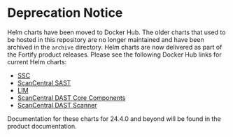 # Deprecation Notice

Helm charts have been moved to Docker Hub. The older charts that used to be hosted in this repository are no longer maintained and have been archived in the `archive` directory. Helm charts are now delivered as part of the Fortify product releases. Please see the following Docker Hub links for current Helm charts:

- [SSC](https://hub.docker.com/repository/docker/fortifydocker/helm-ssc)
- [ScanCentral SAST](https://hub.docker.com/repository/docker/fortifydocker/helm-scancentral-sast)
- [LIM](https://hub.docker.com/repository/docker/fortifydocker/helm-lim)
- [ScanCentral DAST Core Components](https://hub.docker.com/repository/docker/fortifydocker/helm-scancentral-dast-core)
- [ScanCentral DAST Scanner](https://hub.docker.com/repository/docker/fortifydocker/helm-scancentral-dast-scanner)

Documentation for these charts for 24.4.0 and beyond will be found in the product documentation.

